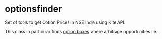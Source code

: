 # optionsfinder
Set of tools to get Option Prices in NSE India using Kite API.

This class in particular finds [option boxes](https://en.wikipedia.org/wiki/Box_spread_(options)) where arbitrage opportunities lie. 
